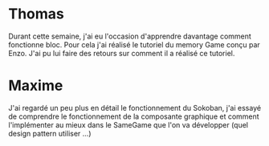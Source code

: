 # Thomas

Durant cette semaine, j'ai eu l'occasion d'apprendre davantage comment fonctionne bloc.
Pour cela j'ai réalisé le tutoriel du memory Game conçu par Enzo.
J'ai pu lui faire des retours sur comment il a réalisé ce tutoriel.

# Maxime

J'ai regardé un peu plus en détail le fonctionnement du Sokoban, j'ai essayé de comprendre le fonctionnement de la composante graphique et comment l'implémenter au mieux dans le SameGame que l'on va développer (quel design pattern utiliser ...)